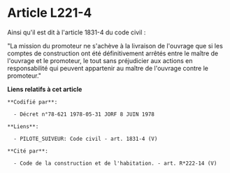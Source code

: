 # Article L221-4

Ainsi qu'il est dit à l'article 1831-4 du code civil : 

"La mission du promoteur ne s'achève à la livraison de l'ouvrage que si les comptes de construction ont été définitivement
arrêtés entre le maître de l'ouvrage et le promoteur, le tout sans préjudicier aux actions en responsabilité qui peuvent
appartenir au maître de l'ouvrage contre le promoteur."

**Liens relatifs à cet article**

	**Codifié par**:

	  - Décret n°78-621 1978-05-31 JORF 8 JUIN 1978

	**Liens**:

	  - PILOTE_SUIVEUR: Code civil - art. 1831-4 (V)

	**Cité par**:

	  - Code de la construction et de l'habitation. - art. R*222-14 (V)

